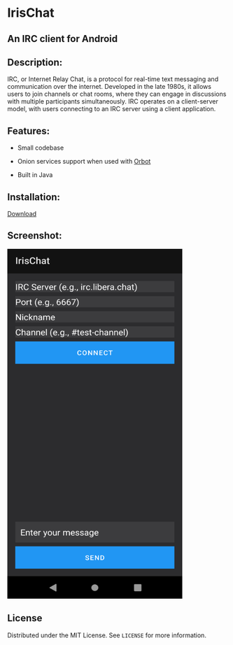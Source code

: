 # IrisChat
## An IRC client for Android
<!-- DESCRIPTION -->
## Description:

IRC, or Internet Relay Chat, is a protocol for real-time text messaging and communication over the internet. Developed in the late 1980s, it allows users to join channels or chat rooms, where they can engage in discussions with multiple participants simultaneously. IRC operates on a client-server model, with users connecting to an IRC server using a client application. 

<!-- FEATURES -->
## Features:

- Small codebase

- Onion services support when used with [Orbot](https://orbot.app/en/)

- Built in Java

<!-- INSTALLATION -->
## Installation:

[Download](https://github.com/umutcamliyurt/IrisChat/releases)

<!-- SCREENSHOT -->
## Screenshot:

<img src="image.png" width="400" height="800" />

<!-- LICENSE -->
## License

Distributed under the MIT License. See `LICENSE` for more information.
